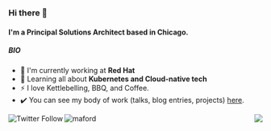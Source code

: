 <!-- Social Section -->


### Hi there 👋
#### I'm a Principal Solutions Architect based in Chicago.


##### BIO

- 🏢 I'm currently working at **Red Hat**
- 🌱 Learning all about **Kubernetes and Cloud-native tech**
- ⚡️ I love Kettlebelling, BBQ, and Coffee.
- ✔️ You can see my body of work (talks, blog entries, projects) [here](https://github.com/michaelford85/my-work).


<img align="left" alt="Twitter Follow" src="https://img.shields.io/twitter/follow/michaelford85?style=social">
<a href="https://linkedin.com/in/maford"><img align="left" src="https://img.shields.io/badge/LinkedIn-0077B5?style=plastic&logo=linkedin&logoColor=white" alt="maford" /></a>
<img align="right" src="https://komarev.com/ghpvc/?username=michaelford85&label=Views&style=plastic&color=orange">
<!--
**michaelford85/michaelford85** is a ✨ _special_ ✨ repository because its `README.md` (this file) appears on your GitHub profile.

Here are some ideas to get you started:

- 🔭 I’m currently working on ...
- 🌱 I’m currently learning ...
- 👯 I’m looking to collaborate on ...
- 🤔 I’m looking for help with ...
- 💬 Ask me about ...
- 📫 How to reach me: ...
- 😄 Pronouns: ...
- ⚡ Fun fact: ...
-->
